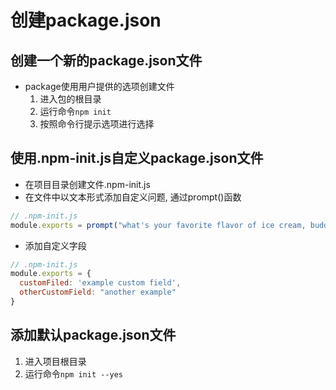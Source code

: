 # 创建package.json

## 创建一个新的package.json文件

- package使用用户提供的选项创建文件
  1. 进入包的根目录
  2. 运行命令`npm init`
  3. 按照命令行提示选项进行选择
  
## 使用.npm-init.js自定义package.json文件

- 在项目目录创建文件.npm-init.js
- 在文件中以文本形式添加自定义问题, 通过prompt()函数


```javascript
// .npm-init.js
module.exports = prompt("what's your favorite flavor of ice cream, buddy?", "I LIKE THEM ALL");
```

- 添加自定义字段  

```javascript
// .npm-init.js
module.exports = {
  customFiled: 'example custom field',
  otherCustomField: "another example"
}
```

## 添加默认package.json文件 
1. 进入项目根目录
2. 运行命令`npm init --yes`